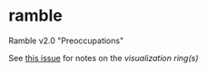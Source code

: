 # ramble
Ramble v2.0 "Preoccupations"

See [this issue](https://github.com/dhowe/ramble/issues/44) for notes on the _visualization ring(s)_
